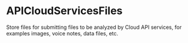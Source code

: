 # APICloudServicesFiles
Store files for submitting files to be analyzed by Cloud API services, for examples images, voice notes, data files, etc.
